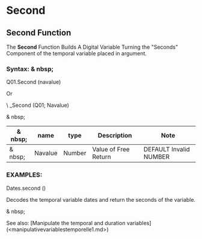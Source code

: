 # Second

## Second Function

The **Second** Function Builds A Digital Variable Turning the "Seconds" Component of the temporal variable placed in argument.

### Syntax: & nbsp;

Q01.Second (navalue)

Or

\ _Second (Q01; Navalue)

& nbsp;

| & nbsp; | **name** | **type** | **Description** | **Note** |
| --- | --- | --- | --- | --- |
| & nbsp; | Navalue | Number | Value of Free Return | DEFAULT Invalid NUMBER |

### EXAMPLES:

Dates.second ()

Decodes the temporal variable dates and return the seconds of the variable.

& nbsp;

See also: [Manipulate the temporal and duration variables] (<manipulativevariablestemporelle1.md>)